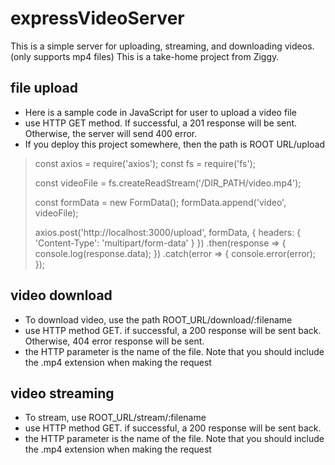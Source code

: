 # expressVideoServer

This is a simple server for uploading, streaming, and downloading videos. (only supports mp4 files)
This is a take-home project from Ziggy.

## file upload

- Here is a sample code in JavaScript for user to upload a video file
- use HTTP GET method. If successful, a 201 response will be sent. Otherwise, the server will send 400 error.
- If you deploy this project somewhere, then the path is ROOT URL/upload

>const axios = require('axios');
> const fs = require('fs');
> 
> const videoFile = fs.createReadStream('/DIR_PATH/video.mp4');
> 
> const formData = new FormData();
> formData.append('video', videoFile);
> 
> axios.post('http://localhost:3000/upload', formData, {
>   headers: {
>     'Content-Type': 'multipart/form-data'
>  }
> })
> .then(response => {
>   console.log(response.data);
> })
> .catch(error => {
>   console.error(error);
> });

## video download
- To download video, use the path ROOT_URL/download/:filename 
- use HTTP method GET. if successful, a 200 response will be sent back. Otherwise, 404 error response will be sent.
- the HTTP parameter is the name of the file. Note that you should include the .mp4 extension when making the request

## video streaming
- To stream, use ROOT_URL/stream/:filename
- use HTTP method GET. if successful, a 200 response will be sent back. 
- the HTTP parameter is the name of the file. Note that you should include the .mp4 extension when making the request
